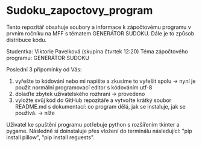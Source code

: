 # Sudoku_zapoctovy_program
Tento repozitář obsahuje soubory a informace k zápočtovému programu v prvním ročníku na MFF s tématem GENERÁTOR SUDOKU. Dále je to způsob distribuce kódu.

Studentka: Viktorie Pavelková (skupina čtvrtek 12:20)
Téma zápočtového programu: GENERÁTOR SUDOKU

Poslední 3 připomínky od Vás:
  1. vyřešte to kódování nebo mi napište a zkusíme to vyřešit spolu
      -> nyní je použit normální programovací editor s kódováním utf-8
  2. dolaďte zbytek uživatelského rozhraní
      -> provedeno
  3. vyložte svůj kód do GitHub repozitáře a vytvořte krátký soubor README.md s dokumentací: co program dělá, jak se instaluje, jak se používá.
      -> níže

Uživatel ke spuštění programu potřebuje python s rozšířením tkinter a pygame. Následně si doinstaluje přes vložení do terminálu následující: "pip install pillow", "pip install reguests".
